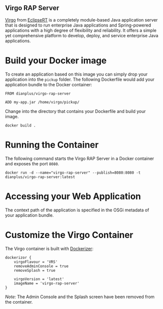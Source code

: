 ## Virgo RAP Server

[Virgo][Virgo] from [EclipseRT][EclipseRT] is a completely module-based Java application server that is designed to run enterprise Java applications and Spring-powered applications with a high degree of flexibility and reliability. It offers a simple yet comprehensive platform to develop, deploy, and service enterprise Java applications.

# Build your Docker image

To create an application based on this image you can simply drop your application into the ``pickup`` folder.
The following Dockerfile would add your application bundle to the Docker container:

	FROM dianplus/virgo-rap-server

	ADD my-app.jar /home/virgo/pickup/

Change into the directory that contains your Dockerfile and build your image.

    docker build .

# Running the Container

The following command starts the Virgo RAP Server in a Docker container and exposes the port ``8080``.

    docker run -d --name="virgo-rap-server" --publish=8080:8080 -t dianplus/virgo-rap-server:latest

# Accessing your Web Application

The context path of the application is specified in the OSGi metadata of your application bundle.

# Customize the Virgo Container

The Virgo container is built with [Dockerizer][Dockerizor]:

	dockerizor {
		virgoFlavour = 'VRS'
		removeAdminConsole = true
		removeSplash = true

		virgoVersion = 'latest'
		imageName = 'virgo-rap-server'
	}

*Note:* The Admin Console and the Splash screen have been removed from the container.

  [Virgo]: http://eclipse.org/virgo
  [EclipseRT]: http://eclipse.org/rt
  [Dockerizor]: https://github.com/dianplus/dockerizor
